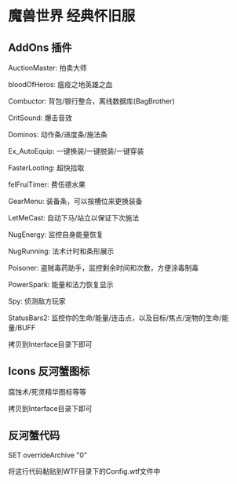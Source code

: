 # 魔兽世界 经典怀旧服

## AddOns 插件
AuctionMaster: 拍卖大师

bloodOfHeros: 瘟疫之地英雄之血

Combuctor: 背包/银行整合，离线数据库(BagBrother)

CritSound: 爆击音效

Dominos: 动作条/进度条/施法条

Ex_AutoEquip: 一键换装/一键脱装/一键穿装

FasterLooting: 超快拾取

felFruiTimer: 费伍德水果

GearMenu: 装备条，可以按槽位来更换装备

LetMeCast: 自动下马/站立以保证下次施法

NugEnergy: 监控自身能量恢复

NugRunning: 法术计时和条形展示

Poisoner: 盗贼毒药助手，监控剩余时间和次数，方便涂毒制毒

PowerSpark: 能量和法力恢复显示

Spy: 侦测敌方玩家

StatusBars2: 监控你的生命/能量/连击点，以及目标/焦点/宠物的生命/能量/BUFF

拷贝到Interface目录下即可

## Icons 反河蟹图标
腐蚀术/死灵精华图标等等

拷贝到Interface目录下即可

## 反河蟹代码

SET overrideArchive "0"

将这行代码黏贴到WTF目录下的Config.wtf文件中